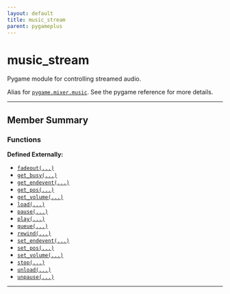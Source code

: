```yaml
---
layout: default
title: music_stream
parent: pygameplus
---
```

# music_stream

Pygame module for controlling streamed audio.

Alias for [`pygame.mixer.music`](https://www.pygame.org/docs/ref/music.html#module-pygame.mixer.music).  See the pygame reference for more details.

---

## Member Summary

### Functions

**Defined Externally:**

- <a href="https://www.pygame.org/docs/ref/music.html#pygame.mixer.music.fadeout">`fadeout(...)`</a>
- <a href="https://www.pygame.org/docs/ref/music.html#pygame.mixer.music.get_busy">`get_busy(...)`</a>
- <a href="https://www.pygame.org/docs/ref/music.html#pygame.mixer.music.get_endevent">`get_endevent(...)`</a>
- <a href="https://www.pygame.org/docs/ref/music.html#pygame.mixer.music.get_pos">`get_pos(...)`</a>
- <a href="https://www.pygame.org/docs/ref/music.html#pygame.mixer.music.get_volume">`get_volume(...)`</a>
- <a href="https://www.pygame.org/docs/ref/music.html#pygame.mixer.music.load">`load(...)`</a>
- <a href="https://www.pygame.org/docs/ref/music.html#pygame.mixer.music.pause">`pause(...)`</a>
- <a href="https://www.pygame.org/docs/ref/music.html#pygame.mixer.music.play">`play(...)`</a>
- <a href="https://www.pygame.org/docs/ref/music.html#pygame.mixer.music.queue">`queue(...)`</a>
- <a href="https://www.pygame.org/docs/ref/music.html#pygame.mixer.music.rewind">`rewind(...)`</a>
- <a href="https://www.pygame.org/docs/ref/music.html#pygame.mixer.music.set_endevent">`set_endevent(...)`</a>
- <a href="https://www.pygame.org/docs/ref/music.html#pygame.mixer.music.set_pos">`set_pos(...)`</a>
- <a href="https://www.pygame.org/docs/ref/music.html#pygame.mixer.music.set_volume">`set_volume(...)`</a>
- <a href="https://www.pygame.org/docs/ref/music.html#pygame.mixer.music.stop">`stop(...)`</a>
- <a href="https://www.pygame.org/docs/ref/music.html#pygame.mixer.music.unload">`unload(...)`</a>
- <a href="https://www.pygame.org/docs/ref/music.html#pygame.mixer.music.unpause">`unpause(...)`</a>

---

